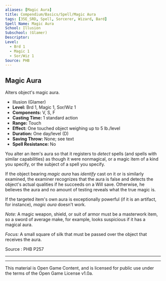 ```yaml
---
aliases: [Magic Aura]
title: Compendium/Basics/Spell/Magic Aura
tags: [35E_SRD, Spell, Sorcerer, Wizard, Bard]
Spell Name: Magic Aura
School: Illusion
Subschool: (Glamer)
Descriptor: 
Level:
  - Brd 1
  - Magic 1
  - Sor/Wiz 1
Source: PHB
---
```



## Magic Aura

Alters object's magic aura.

*   Illusion (Glamer)
*   **Level:** Brd 1, Magic 1, Sor/Wiz 1
*   **Components:** V, S, F
*   **Casting Time:** 1 standard action
*   **Range:** Touch
*   **Effect:** One touched object weighing up to 5 lb./level
*   **Duration:** One day/level (D)
*   **Saving Throw:** None; see text
*   **Spell Resistance:** No

<p>You alter an item's aura so that it registers to <i>detect</i> spells (and spells with similar capabilities) as though it were nonmagical, or a magic item of a kind you specify, or the subject of a spell you specify.</p><p>If the object bearing <i>magic aura</i> has <i>identify</i> cast on it or is similarly examined, the examiner recognizes that the aura is false and detects the object's actual qualities if he succeeds on a Will save. Otherwise, he believes the aura and no amount of testing reveals what the true magic is.</p><p>If the targeted item's own aura is exceptionally powerful (if it is an artifact, for instance), <i>magic aura</i> doesn't work.</p><p><i>Note:</i> A magic weapon, shield, or suit of armor must be a masterwork item, so a sword of average make, for example, looks suspicious if it has a magical aura.</p><p><i>Focus:</i> A small square of silk that must be passed over the object that receives the aura.</p>

Source : PHB P257

---

---

This material is Open Game Content, and is licensed for public use under
the terms of the Open Game License v1.0a.
